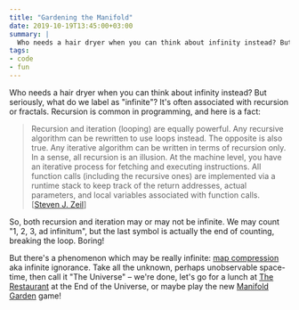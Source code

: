 ```yaml
---
title: "Gardening the Manifold"
date: 2019-10-19T13:45:00+03:00
summary: |
  Who needs a hair dryer when you can think about infinity instead? But seriously, what do we label as "infinite"?
tags:
- code
- fun
---
```


Who needs a hair dryer when you can think about infinity instead? But seriously, what do we label as "infinite"? It's often associated with recursion or fractals. Recursion is common in programming, and here is a fact:

> Recursion and iteration (looping) are equally powerful. Any recursive algorithm can be rewritten to use loops instead. The opposite is also true. Any iterative algorithm can be written in terms of recursion only. In a sense, all recursion is an illusion. At the machine level, you have an iterative process for fetching and executing instructions. All function calls (including the recursive ones) are implemented via a runtime stack to keep track of the return addresses, actual parameters, and local variables associated with function calls. [[Steven J. Zeil][]]

So, both recursion and iteration may or may not be infinite. We may count "1, 2, 3, ad infinitum", but the last symbol is actually the end of counting, breaking the loop. Boring!

But there's a phenomenon which may be really infinite: [map compression][] aka infinite ignorance. Take all the unknown, perhaps unobservable space-time, then call it "The Universe" – we're done, let's go for a lunch at [The Restaurant][] at the End of the Universe, or maybe play the new [Manifold Garden][] game!

[Steven J. Zeil]: https://secweb.cs.odu.edu/~zeil/cs361/web/website/Lectures/recursionConversion/page/recursionConversion.html
[map compression]: https://www.lesswrong.com/posts/y5MxoeacRKKM3KQth/fallacies-of-compression
[The Restaurant]: https://en.wikipedia.org/wiki/The_Restaurant_at_the_End_of_the_Universe
[Manifold Garden]: https://manifold.garden/